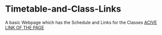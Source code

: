 # Timetable-and-Class-Links
A basic Webpage which has the Schedule and Links for the Classes
[ACIVE LINK OF THE PAGE](https://vineethkumarm.github.io/Timetable-and-Class-Links/)